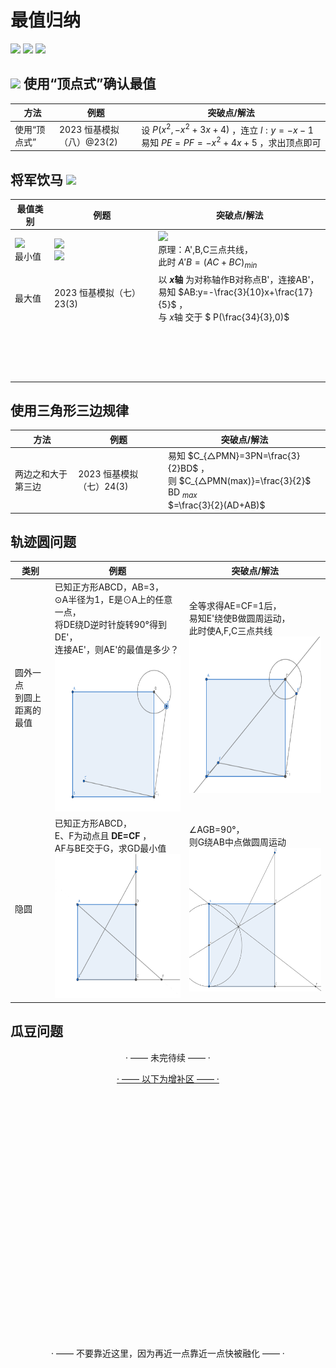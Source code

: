 # 最值归纳
<img src="https://img.shields.io/badge/版本-Beta 1.0 (2023.6.4)-a" height="25"> <img src="https://img.shields.io/badge/对应考题-不固定-blue" height="25"> <img src="https://img.shields.io/badge/分值-3~5分-brown" height="25">

## <img src="https://img.shields.io/badge/联动二次函数-12a182" height="26"> 使用“顶点式”确认最值

|方法|例题|突破点/解法|
|-|-|-|
|使用“顶点式”|2023 恒基模拟（八）@23(2)|设 $P(x^2,-x^2+3x+4 )$ ，连立 $l:y=-x-1$ 易知 $PE=PF=-x^2+4x+5$ ，求出顶点即可|

## 将军饮马 <a href='https://baike.baidu.com/item/%E5%B0%86%E5%86%9B%E9%A5%AE%E9%A9%AC%E9%97%AE%E9%A2%98/413245?fr=aladdin'><img src="https://img.shields.io/badge/百度百科-2932e1?logo=baidu" height="20"></a>

|最值类别|例题|突破点/解法|
|-|-|-|
|<img src="https://img.shields.io/badge/基础-ff0000" height="20"><br> 最小值|<a href='https://baike.baidu.com/item/%E5%B0%86%E5%86%9B%E9%A5%AE%E9%A9%AC%E9%97%AE%E9%A2%98/413245?fr=aladdin'><img src="https://img.shields.io/badge/百度百科-2932e1?logo=baidu" height="20"><br><img src="https://bkimg.cdn.bcebos.com/pic/3801213fb80e7bec498b54892f2eb9389b506b00?x-bce-process=image/resize,m_lfit,w_394,limit_1" height="150"></a>|<img src="https://bkimg.cdn.bcebos.com/pic/43a7d933c895d1432481b34b73f082025baf07e6?x-bce-process=image/resize,m_lfit,w_394,limit_1" height="180"><br>原理：A',B,C三点共线，<br>此时 $A'B={(AC+BC)}_{min}$ |
|最大值|2023 恒基模拟（七）23(3)|以 **$x$轴** 为对称轴作B对称点B'，连接AB'，<br>易知 $AB:y=-\frac{3}{10}x+\frac{17}{5}$ ，<br>与 $x$轴 交于 $ P(\frac{34}{3},0)$
|<br><br><br><br><br>||

## 使用三角形三边规律
|方法|例题|突破点/解法|
|-|-|-|
|两边之和大于第三边|2023 恒基模拟（七）24(3)|易知 $C_{△PMN}=3PN=\frac{3}{2}BD$ ，<br>则 $C_{△PMN(max)}=\frac{3}{2}$ BD $_{max}$ <br> $=\frac{3}{2}(AD+AB)$

## 轨迹圆问题

|类别|例题|突破点/解法|
|-|-|-|
|圆外一点<br>到圆上距离的最值|已知正方形ABCD，AB=3，<br>⊙A半径为1，E是⊙A上的任意一点，<br>将DE绕D逆时针旋转90°得到DE'，<br>连接AE'，则AE'的最值是多少？<img src='最值题目1.png' height="250px"> |全等求得AE=CF=1后，<br>易知E'绕使B做圆周运动，<br>此时使A,F,C三点共线<br><img src='最值题目3.png' height="250px">|
|隐圆|已知正方形ABCD，<br>E、F为动点且 **DE=CF** ，<br>AF与BE交于G，求GD最小值<img src='最值题目2.png' height="230px">|∠AGB=90°，<br>则G绕AB中点做圆周运动 <img src='最值题目4.png' height="230px">

## 瓜豆问题

<div align="center">

· —— 未完待续 —— ·

</div>


<div align="center">

[· —— 以下为增补区 —— ·]()

<br><br><br><br><br><br><br><br><br><br><br><br><br><br><br><br><br><br><br><br><br><br><br>

· —— 不要靠近这里，因为再近一点靠近一点快被融化 —— ·

</div>